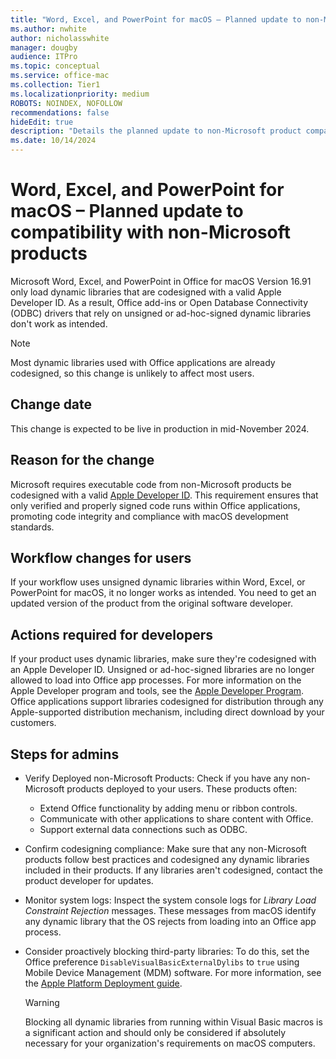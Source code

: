```yaml
---
title: "Word, Excel, and PowerPoint for macOS – Planned update to non-Microsoft product compatibility"
ms.author: nwhite
author: nicholasswhite
manager: dougby
audience: ITPro
ms.topic: conceptual
ms.service: office-mac
ms.collection: Tier1
ms.localizationpriority: medium
ROBOTS: NOINDEX, NOFOLLOW
recommendations: false
hideEdit: true
description: "Details the planned update to non-Microsoft product compatibility for Word, Excel, and PowerPoint for macOS version 16.91."
ms.date: 10/14/2024
---
```


# Word, Excel, and PowerPoint for macOS – Planned update to compatibility with non-Microsoft products

Microsoft Word, Excel, and PowerPoint in Office for macOS Version 16.91 only load dynamic libraries that are codesigned with a valid Apple Developer ID. As a result, Office add-ins or Open Database Connectivity (ODBC) drivers that rely on unsigned or ad-hoc-signed dynamic libraries don't work as intended. 

> [!NOTE]
> Most dynamic libraries used with Office applications are already codesigned, so this change is unlikely to affect most users.
## Change date

This change is expected to be live in production in mid-November 2024.

## Reason for the change

Microsoft requires executable code from non-Microsoft products be codesigned with a valid [Apple Developer ID](https://developer.apple.com/developer-id/). This requirement ensures that only verified and properly signed code runs within Office applications, promoting code integrity and compliance with macOS development standards.

## Workflow changes for users

If your workflow uses unsigned dynamic libraries within Word, Excel, or PowerPoint for macOS, it no longer works as intended. You need to get an updated version of the product from the original software developer.

## Actions required for developers

If your product uses dynamic libraries, make sure they're codesigned with an Apple Developer ID. Unsigned or ad-hoc-signed libraries are no longer allowed to load into Office app processes. For more information on the Apple Developer program and tools, see the [Apple Developer Program](https://developer.apple.com). Office applications support libraries codesigned for distribution through any Apple-supported distribution mechanism, including direct download by your customers.

## Steps for admins

- Verify Deployed non-Microsoft Products: Check if you have any non-Microsoft products deployed to your users. These products often:

  - Extend Office functionality by adding menu or ribbon controls.
  - Communicate with other applications to share content with Office.
  - Support external data connections such as ODBC.

- Confirm codesigning compliance: Make sure that any non-Microsoft products follow best practices and codesigned any dynamic libraries included in their products. If any libraries aren't codesigned, contact the product developer for updates.

- Monitor system logs: Inspect the system console logs for *Library Load Constraint Rejection* messages. These messages from macOS identify any dynamic library that the OS rejects from loading into an Office app process.

- Consider proactively blocking third-party libraries: To do this, set the Office preference `DisableVisualBasicExternalDylibs` to `true` using Mobile Device Management (MDM) software. For more information, see the [Apple Platform Deployment guide](https://support.apple.com/guide/deployment/welcome/web).

  > [!WARNING]
  > Blocking all dynamic libraries from running within Visual Basic macros is a significant action and should only be considered if absolutely necessary for your organization's requirements on macOS computers.